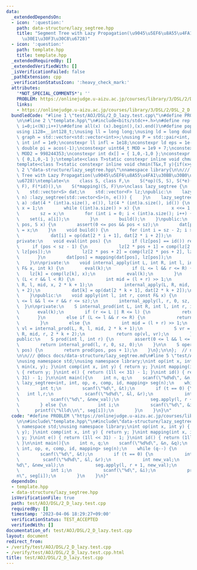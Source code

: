 ```yaml
---
data:
  _extendedDependsOn:
  - icon: ':question:'
    path: data-structure/lazy_segtree.hpp
    title: "Segment Tree with Lazy Propagation(\u9045\u5EF6\u8A55\u4FA1\u30BB\u30B0\
      \u30E1\u30F3\u30C8\u6728)"
  - icon: ':question:'
    path: template.hpp
    title: template.hpp
  _extendedRequiredBy: []
  _extendedVerifiedWith: []
  _isVerificationFailed: false
  _pathExtension: cpp
  _verificationStatusIcon: ':heavy_check_mark:'
  attributes:
    '*NOT_SPECIAL_COMMENTS*': ''
    PROBLEM: https://onlinejudge.u-aizu.ac.jp/courses/library/3/DSL/2/DSL_2_D
    links:
    - https://onlinejudge.u-aizu.ac.jp/courses/library/3/DSL/2/DSL_2_D
  bundledCode: "#line 1 \"test/AOJ/DSL/2_D_lazy.test.cpp\"\n#define PROBLEM \"https://onlinejudge.u-aizu.ac.jp/courses/library/3/DSL/2/DSL_2_D\"\
    \n\n#line 2 \"template.hpp\"\n#include<bits/stdc++.h>\n#define rep(i, N)  for(int\
    \ i=0;i<(N);i++)\n#define all(x) (x).begin(),(x).end()\n#define popcount(x) __builtin_popcount(x)\n\
    using i128=__int128_t;\nusing ll = long long;\nusing ld = long double;\nusing\
    \ graph = std::vector<std::vector<int>>;\nusing P = std::pair<int, int>;\nconstexpr\
    \ int inf = 1e9;\nconstexpr ll infl = 1e18;\nconstexpr ld eps = 1e-6;\nconst long\
    \ double pi = acos(-1);\nconstexpr uint64_t MOD = 1e9 + 7;\nconstexpr uint64_t\
    \ MOD2 = 998244353;\nconstexpr int dx[] = { 1,0,-1,0 };\nconstexpr int dy[] =\
    \ { 0,1,0,-1 };\ntemplate<class T>static constexpr inline void chmax(T&x,T y){if(x<y)x=y;}\n\
    template<class T>static constexpr inline void chmin(T&x,T y){if(x>y)x=y;}\n#line\
    \ 2 \"data-structure/lazy_segtree.hpp\"\nnamespace library{\n\n/// @brief Segment\
    \ Tree with Lazy Propagation(\u9045\u5EF6\u8A55\u4FA1\u30BB\u30B0\u30E1\u30F3\u30C8\
    \u6728)\ntemplate<\n    class S, class F,\n    S(*op)(S, S), S(*e)(),\n    F(*comp)(F,\
    \ F), F(*id)(),\n    S(*mapping)(S, F)\n>\nclass lazy_segtree {\n    int sz;\n\
    \    std::vector<S> dat;\n    std::vector<F> lz;\npublic:\n    lazy_segtree(int\
    \ n) :lazy_segtree(std::vector<S>(n, e())) {    }\n    lazy_segtree(const std::vector<S>&\
    \ a) :dat(4 * (int)a.size(), e()), lz(4 * (int)a.size(), id()) {\n        int\
    \ x = 1;\n        while ((int)a.size() > x) {\n            x <<= 1;\n        }\n\
    \        sz = x;\n        for (int i = 0; i < (int)a.size(); i++) {\n        \
    \    set(i, a[i]);\n        }\n        build();\n    }\npublic:\n    void set(int\
    \ pos, S x) {\n        assert(0 <= pos && pos < sz);\n        dat[pos + sz - 1]\
    \ = x;\n    }\n    void build() {\n        for (int i = sz - 2; i >= 0; i--) {\n\
    \            dat[i] = op(dat[2 * i + 1], dat[2 * i + 2]);\n        }\n    }\n\n\
    private:\n    void eval(int pos) {\n        if (lz[pos] == id()) return;\n   \
    \     if (pos < sz - 1) {\n            lz[2 * pos + 1] = comp(lz[2 * pos + 1],\
    \ lz[pos]);\n            lz[2 * pos + 2] = comp(lz[2 * pos + 2], lz[pos]);\n \
    \       }\n        dat[pos] = mapping(dat[pos], lz[pos]);\n        lz[pos] = id();\n\
    \    }\n\nprivate:\n    void internal_apply(int L, int R, int l, int r, const\
    \ F& x, int k) {\n        eval(k);\n        if (L <= l && r <= R) {\n        \
    \    lz[k] = comp(lz[k], x);\n            eval(k);\n        }\n        else if\
    \ (L < r && l < R) {\n            int mid = (l + r) >> 1;\n            internal_apply(L,\
    \ R, l, mid, x, 2 * k + 1);\n            internal_apply(L, R, mid, r, x, 2 * k\
    \ + 2);\n            dat[k] = op(dat[2 * k + 1], dat[2 * k + 2]);\n        }\n\
    \    }\npublic:\n    void apply(int l, int r, const F& x) {\n        assert(0\
    \ <= l && l <= r && r <= sz);\n        internal_apply(l, r, 0, sz, x, 0);\n  \
    \  }\n\nprivate:\n    S internal_prod(int L, int R, int l, int r, int k) {\n \
    \       eval(k);\n        if (r <= L || R <= l) {\n            return e();\n \
    \       }\n        else if (L <= l && r <= R) {\n            return dat[k];\n\
    \        }\n        else {\n            int mid = (l + r) >> 1;\n            S\
    \ vl = internal_prod(L, R, l, mid, 2 * k + 1);\n            S vr = internal_prod(L,\
    \ R, mid, r, 2 * k + 2);\n            return op(vl, vr);\n        }\n    }\n\n\
    public:\n    S prod(int l, int r) {\n        assert(0 <= l && l <= r && r <= sz);\n\
    \        return internal_prod(l, r, 0, sz, 0);\n    }\n\n    S operator[](int\
    \ pos) {\n        return prod(pos, pos + 1);\n    }\n};\n\n};  // namespace library\n\
    \n\n/// @docs docs/data-structure/lazy_segtree.md\n#line 5 \"test/AOJ/DSL/2_D_lazy.test.cpp\"\
    \nusing namespace std;\nusing namespace library;\nint op(int x, int y) { return\
    \ min(x, y); }\nint comp(int x, int y) { return y; }\nint mapping(int x, int y)\
    \ { return y; }\nint e() { return (1ll << 31) - 1; }\nint id() { return (1ll <<\
    \ 31) - 1; }\n\nint main(){\n    int n, q;\n    scanf(\"%d%d\", &n, &q);\n   \
    \ lazy_segtree<int, int, op, e, comp, id, mapping> seg(n);\n    while (q--) {\n\
    \        int t;\n        scanf(\"%d\", &t);\n        if (t == 0) {\n         \
    \   int l,r;\n            scanf(\"%d%d\", &l, &r);\n            int new_val;\n\
    \            scanf(\"%d\", &new_val);\n            seg.apply(l, r + 1, new_val);\n\
    \        } else {\n            int i;\n            scanf(\"%d\", &i);\n      \
    \      printf(\"%lld\\n\", seg[i]);\n        }\n    }\n}\n"
  code: "#define PROBLEM \"https://onlinejudge.u-aizu.ac.jp/courses/library/3/DSL/2/DSL_2_D\"\
    \n\n#include\"template.hpp\"\n#include\"data-structure/lazy_segtree.hpp\"\nusing\
    \ namespace std;\nusing namespace library;\nint op(int x, int y) { return min(x,\
    \ y); }\nint comp(int x, int y) { return y; }\nint mapping(int x, int y) { return\
    \ y; }\nint e() { return (1ll << 31) - 1; }\nint id() { return (1ll << 31) - 1;\
    \ }\n\nint main(){\n    int n, q;\n    scanf(\"%d%d\", &n, &q);\n    lazy_segtree<int,\
    \ int, op, e, comp, id, mapping> seg(n);\n    while (q--) {\n        int t;\n\
    \        scanf(\"%d\", &t);\n        if (t == 0) {\n            int l,r;\n   \
    \         scanf(\"%d%d\", &l, &r);\n            int new_val;\n            scanf(\"\
    %d\", &new_val);\n            seg.apply(l, r + 1, new_val);\n        } else {\n\
    \            int i;\n            scanf(\"%d\", &i);\n            printf(\"%lld\\\
    n\", seg[i]);\n        }\n    }\n}"
  dependsOn:
  - template.hpp
  - data-structure/lazy_segtree.hpp
  isVerificationFile: true
  path: test/AOJ/DSL/2_D_lazy.test.cpp
  requiredBy: []
  timestamp: '2023-04-06 18:29:27+09:00'
  verificationStatus: TEST_ACCEPTED
  verifiedWith: []
documentation_of: test/AOJ/DSL/2_D_lazy.test.cpp
layout: document
redirect_from:
- /verify/test/AOJ/DSL/2_D_lazy.test.cpp
- /verify/test/AOJ/DSL/2_D_lazy.test.cpp.html
title: test/AOJ/DSL/2_D_lazy.test.cpp
---
```

